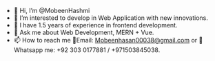 - 👋 Hi, I’m @MobeenHashmi
- 👀 I’m interested to develop in Web Application with new innovations.
- 🌱 I have 1.5 years of experience in frontend development.
- 💬 Ask me about Web Development, MERN + Vue.
- 📫 How to reach me 📧Email: Mobeenhasan00038@gmail.com or 🤙Whatsapp me: +92 303 0177881 / +971503845038.
